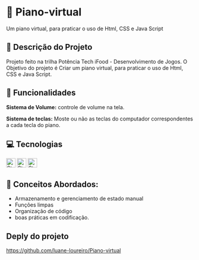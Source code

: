 # 🎹 Piano-virtual
Um piano virtual, para praticar o uso de Html, CSS e Java Script

## 📑 Descrição do Projeto 
 Projeto feito na trilha Potência Tech iFood - Desenvolvimento de Jogos. O Objetivo do projeto é Criar um piano virtual, para praticar o uso de Html, CSS e Java Script. 

 ## 🧩 Funcionalidades
**Sistema de Volume:** controle de volume na tela.

**Sistema de teclas:** Moste ou não as teclas do computador correspondentes a cada tecla do piano.

## 💻 Tecnologias 
<img height="25px" alt="Static Badge" src="https://img.shields.io/badge/HTML-E34F26?logo=html5&logoColor=ffffff&labelColor=E34F26&color=E34F26&text_size=15&style=for-the-badge"> <img height="25px" alt="Static Badge" src="https://img.shields.io/badge/CSS 3-1572B6?logo=css3&logoColor=ffffff&labelColor=1572B6&color=1572B6&text_size=15&style=for-the-badge"> <img height="25" alt="Static Badge" src="https://img.shields.io/badge/JavaScript-F7DF1E?logo=javascript&logoColor=ffffff&labelColor=F7DF1E&color=F7DF1E&text_size=15&style=for-the-badge">


## 🧮 Conceitos Abordados:
- Armazenamento e gerenciamento de estado manual
- Funções limpas
- Organização de código
- boas práticas em codificação.

## Deply do projeto
https://github.com/luane-loureiro/Piano-virtual
